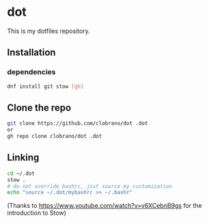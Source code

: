 # dot

This is my dotfiles repository.

## Installation

### dependencies

```sh
dnf install git stow [gh]
```

## Clone the repo

```sh
git clone https://github.com/clobrano/dot .dot
or
gh repo clone clobrano/dot .dot
```

## Linking

```sh
cd ~/.dot
stow .
# do not override bashrc, just source my customization
echo "source ~/.dot/mybashrc >> ~/.bashr"
```

(Thanks to https://www.youtube.com/watch?v=y6XCebnB9gs for the introduction to Stow)
